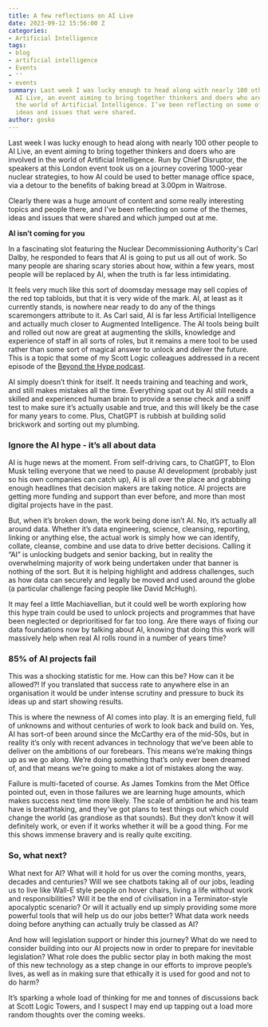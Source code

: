```yaml
---
title: A few reflections on AI Live
date: 2023-09-12 15:56:00 Z
categories:
- Artificial Intelligence
tags:
- blog
- artificial intelligence
- Events
- ''
- events
summary: Last week I was lucky enough to head along with nearly 100 other people to
  AI Live, an event aiming to bring together thinkers and doers who are involved in
  the world of Artificial Intelligence. I’ve been reflecting on some of the themes,
  ideas and issues that were shared.
author: gosko
---
```


Last week I was lucky enough to head along with nearly 100 other people to AI Live, an event aiming to bring together thinkers and doers who are involved in the world of Artificial Intelligence. Run by Chief Disruptor, the speakers at this London event took us on a journey covering 1000-year nuclear strategies, to how AI could be used to better manage office space, via a detour to the benefits of baking bread at 3.00pm in Waitrose.

Clearly there was a huge amount of content and some really interesting topics and people there, and I’ve been reflecting on some of the themes, ideas and issues that were shared and which jumped out at me.

**AI isn’t coming for you**

In a fascinating slot featuring the Nuclear Decommissioning Authority's Carl Dalby, he responded to fears that AI is going to put us all out of work. So many people are sharing scary stories about how, within a few years, most people will be replaced by AI, when the truth is far less intimidating.

It feels very much like this sort of doomsday message may sell copies of the red top tabloids, but that it is very wide of the mark. AI, at least as it currently stands, is nowhere near ready to do any of the things scaremongers attribute to it. As Carl said, AI is far less Artificial Intelligence and actually much closer to Augmented Intelligence. The AI tools being built and rolled out now are great at augmenting the skills, knowledge and experience of staff in all sorts of roles, but it remains a mere tool to be used rather than some sort of magical answer to unlock and deliver the future. This is a topic that some of my Scott Logic colleagues addressed in a recent episode of the [Beyond the Hype podcast](https://blog.scottlogic.com/2023/05/02/beyond-the-hype-is-generative-ai-coming-for-programming-jobs.html).

AI simply doesn’t think for itself. It needs training and teaching and work, and still makes mistakes all the time. Everything spat out by AI still needs a skilled and experienced human brain to provide a sense check and a sniff test to make sure it’s actually usable and true, and this will likely be the case for many years to come. Plus, ChatGPT is rubbish at building solid brickwork and sorting out my plumbing.

### Ignore the AI hype - it’s all about data

AI is huge news at the moment. From self-driving cars, to ChatGPT, to Elon Musk telling everyone that we need to pause AI development (probably just so his own companies can catch up), AI is all over the place and grabbing enough headlines that decision makers are taking notice. AI projects are getting more funding and support than ever before, and more than most digital projects have in the past.

But, when it’s broken down, the work being done isn’t AI. No, it’s actually all around data. Whether it’s data engineering, science, cleansing, reporting, linking or anything else, the actual work is simply how we can identify, collate, cleanse, combine and use data to drive better decisions. Calling it “AI” is unlocking budgets and senior backing, but in reality the overwhelming majority of work being undertaken under that banner is nothing of the sort. But it is helping highlight and address challenges, such as how data can securely and legally be moved and used around the globe (a particular challenge facing people like David McHugh).

It may feel a little Machiavellian, but it could well be worth exploring how this hype train could be used to unlock projects and programmes that have been neglected or deprioritised for far too long. Are there ways of fixing our data foundations now by talking about AI, knowing that doing this work will massively help when real AI rolls round in a number of years time?

### 85% of AI projects fail

This was a shocking statistic for me. How can this be? How can it be allowed?! If you translated that success rate to anywhere else in an organisation it would be under intense scrutiny and pressure to buck its ideas up and start showing results.

This is where the newness of AI comes into play. It is an emerging field, full of unknowns and without centuries of work to look back and build on. Yes, AI has sort-of been around since the McCarthy era of the mid-50s, but in reality it’s only with recent advances in technology that we’ve been able to deliver on the ambitions of our forebears. This means we’re making things up as we go along. We’re doing something that’s only ever been dreamed of, and that means we’re going to make a lot of mistakes along the way.

Failure is multi-faceted of course. As James Tomkins from the Met Office pointed out, even in those failures we are learning huge amounts, which makes success next time more likely. The scale of ambition he and his team have is breathtaking, and they’ve got plans to test things out which could change the world (as grandiose as that sounds). But they don’t know it will definitely work, or even if it works whether it will be a good thing. For me this shows immense bravery and is really quite exciting.

### So, what next?

What next for AI? What will it hold for us over the coming months, years, decades and centuries? Will we see chatbots taking all of our jobs, leading us to live like Wall-E style people on hover chairs, living a life without work and responsibilities? Will it be the end of civilisation in a Terminator-style apocalyptic scenario? Or will it actually end up simply providing some more powerful tools that will help us do our jobs better? What data work needs doing before anything can actually truly be classed as AI?

And how will legislation support or hinder this journey? What do we need to consider building into our AI projects now in order to prepare for inevitable legislation? What role does the public sector play in both making the most of this new technology as a step change in our efforts to improve people’s lives, as well as in making sure that ethically it is used for good and not to do harm?

It’s sparking a whole load of thinking for me and tonnes of discussions back at Scott Logic Towers, and I suspect I may end up tapping out a load more random thoughts over the coming weeks.

